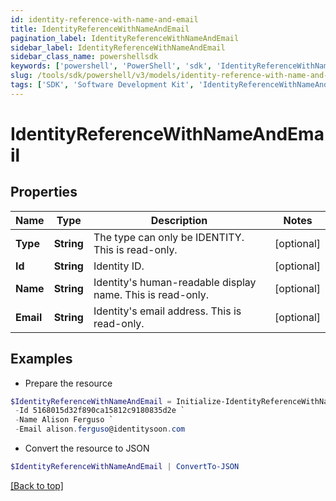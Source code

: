 ```yaml
---
id: identity-reference-with-name-and-email
title: IdentityReferenceWithNameAndEmail
pagination_label: IdentityReferenceWithNameAndEmail
sidebar_label: IdentityReferenceWithNameAndEmail
sidebar_class_name: powershellsdk
keywords: ['powershell', 'PowerShell', 'sdk', 'IdentityReferenceWithNameAndEmail', 'IdentityReferenceWithNameAndEmail'] 
slug: /tools/sdk/powershell/v3/models/identity-reference-with-name-and-email
tags: ['SDK', 'Software Development Kit', 'IdentityReferenceWithNameAndEmail', 'IdentityReferenceWithNameAndEmail']
---
```



# IdentityReferenceWithNameAndEmail

## Properties

Name | Type | Description | Notes
------------ | ------------- | ------------- | -------------
**Type** | **String** | The type can only be IDENTITY. This is read-only. | [optional] 
**Id** | **String** | Identity ID. | [optional] 
**Name** | **String** | Identity's human-readable display name. This is read-only. | [optional] 
**Email** | **String** | Identity's email address. This is read-only. | [optional] 

## Examples

- Prepare the resource
```powershell
$IdentityReferenceWithNameAndEmail = Initialize-IdentityReferenceWithNameAndEmail  -Type IDENTITY `
 -Id 5168015d32f890ca15812c9180835d2e `
 -Name Alison Ferguso `
 -Email alison.ferguso@identitysoon.com
```

- Convert the resource to JSON
```powershell
$IdentityReferenceWithNameAndEmail | ConvertTo-JSON
```


[[Back to top]](#) 

